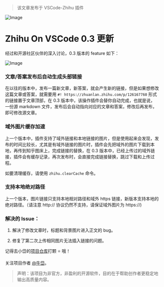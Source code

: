 >该文章发布于 VSCode-Zhihu 插件

![Image](https://pic4.zhimg.com/80/v2-4eca8edd31d2a69265d170ebdbb24db7.png)

# Zhihu On VSCode 0.3 更新

经过和开源社区伙伴的深入讨论，0.3 版本的 feature 如下：

![Image](https://pic4.zhimg.com/80/v2-d41d8cd98f00b204e9800998ecf8427e.png)

### 文章/答案发布后自动生成头部链接

在以往的版本中，发布一篇新文章，新答案，就会产生新的链接，但是如果想修改这篇文章或答案，就需要用 `#! https://zhuanlan.zhihu.com/p/126167760` 形式的链接置于文章顶部，在 0.3 版本中，该操作插件会替你自动完成，也就是说，一份源 markdown 文件，发布后会自动指向对应的文章和答案，修改后再发布，即可修改源文章。

### 域外图片缓存加速

上一个版本中，插件支持了域外链接和本地链接的图片，但是使用起来会发现，发布的时间比较长，尤其是有域外链接的图片时，插件会先把域外的图片下载到本地，再传到知乎图床上，完成链接的替换，在 0.3 版本中，已经上传过的域外链接，插件会有缓存记录，再次发布时，会直接完成链接替换，跳过下载和上传过程。

如要清理缓存，请使用 `zhihu.clearCache` 命令。

### 支持本地绝对路径

上一个版本，图片链接只支持本地相对路径和域外 https 链接，新版本支持本地的绝对路径。（请注意 http:// 协议仍然不支持，请保证域外图片为 https://)

### 解决的 Issue：

1. 解决了修改文章时，标题和背景图片进入正文的 bug。

2. 修复了第二次上传相同图片无法插入链接的问题。

记得去小岱的[项目仓库](https://github.com/niudai/VSCode-Zhihu)打颗 ⭐ 哦！

关注项目作者 [@牛岱](https://zhuanlan.zhihu.com/p/107839880)。

> 声明：该项目为非官方，非盈利的开源软件，目的在于帮助创作者更稳定地输出高质量内容。


